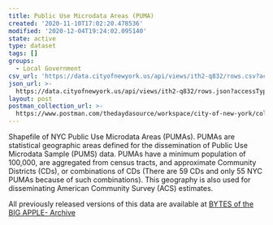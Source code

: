 ```yaml
---
title: Public Use Microdata Areas (PUMA)
created: '2020-11-10T17:02:20.478536'
modified: '2020-12-04T19:24:02.095140'
state: active
type: dataset
tags: []
groups:
  - Local Government
csv_url: 'https://data.cityofnewyork.us/api/views/ith2-q832/rows.csv?accessType=DOWNLOAD'
json_url: >-
  https://data.cityofnewyork.us/api/views/ith2-q832/rows.json?accessType=DOWNLOAD
layout: post
postman_collection_url: >-
  https://www.postman.com/thedaydasource/workspace/city-of-new-york/collection/15909983-a770073b-dbfd-401a-bed2-fe2189ddfaa3
---
```

Shapefile of NYC Public Use Microdata Areas (PUMAs). PUMAs are statistical geographic areas defined for the dissemination of Public Use Microdata Sample (PUMS) data. PUMAs have a minimum population of 100,000, are aggregated from census tracts, and approximate Community Districts (CDs), or combinations of CDs (There are 59 CDs and only 55 NYC PUMAs because of such combinations). This geography is also used for disseminating American Community Survey (ACS) estimates.

All previously released versions of this data are available at <a href="https://www1.nyc.gov/site/planning/data-maps/open-data/bytes-archive.page?sorts[year]=0">BYTES of the BIG APPLE- Archive</a>
